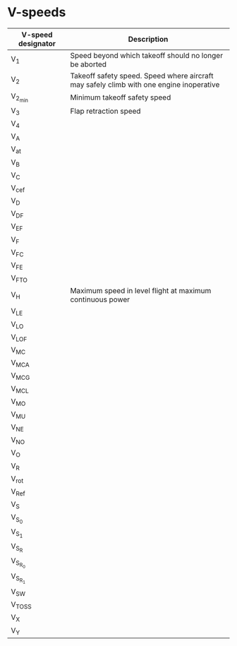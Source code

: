 # V-speeds

**V-speed designator** | **Description**
--- | ---
V<sub>1</sub> | Speed beyond which takeoff should no longer be aborted
V<sub>2</sub> | Takeoff safety speed. Speed where aircraft may safely climb with one engine inoperative
V<sub>2<sub>min</sub></sub> | Minimum takeoff safety speed
V<sub>3</sub> | Flap retraction speed
V<sub>4</sub> |
V<sub>A</sub> |
V<sub>at</sub> |
V<sub>B</sub> |
V<sub>C</sub> |
V<sub>cef</sub> |
V<sub>D</sub> |
V<sub>DF</sub> |
V<sub>EF</sub> |
V<sub>F</sub> |
V<sub>FC</sub> |
V<sub>FE</sub> |
V<sub>FTO</sub> |
V<sub>H</sub> | Maximum speed in level flight at maximum continuous power
V<sub>LE</sub> |
V<sub>LO</sub> |
V<sub>LOF</sub> |
V<sub>MC</sub> |
V<sub>MCA</sub> |
V<sub>MCG</sub> |
V<sub>MCL</sub> |
V<sub>MO</sub> |
V<sub>MU</sub> |
V<sub>NE</sub> |
V<sub>NO</sub> |
V<sub>O</sub> |
V<sub>R</sub> |
V<sub>rot</sub> |
V<sub>Ref</sub> |
V<sub>S</sub> |
V<sub>S<sub>0</sub></sub> |
V<sub>S<sub>1</sub></sub> |
V<sub>S<sub>R</sub></sub> |
V<sub>S<sub>R<sub>0</sub></sub></sub> |
V<sub>S<sub>R<sub>1</sub></sub></sub> |
V<sub>SW</sub> |
V<sub>TOSS</sub> |
V<sub>X</sub> |
V<sub>Y</sub> | 
